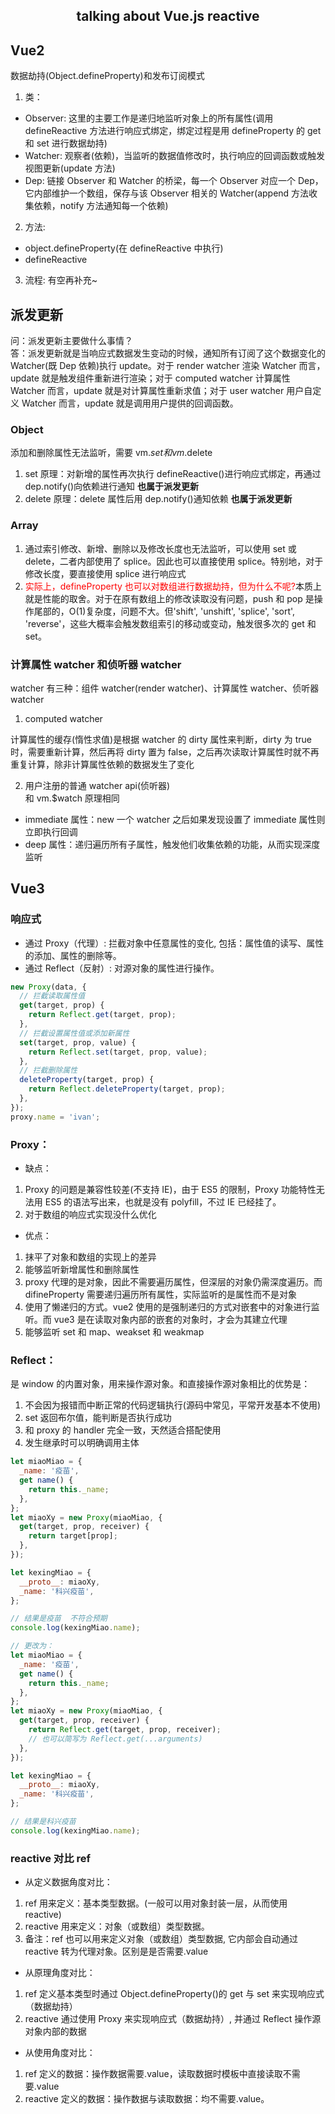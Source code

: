 <h2 style="text-align: center;">talking about Vue.js reactive</h2>

## Vue2

数据劫持(Object.defineProperty)和发布订阅模式

1. 类：

- Observer: 这里的主要工作是递归地监听对象上的所有属性(调用 defineReactive 方法进行响应式绑定，绑定过程是用 defineProperty 的 get 和 set 进行数据劫持)
- Watcher: 观察者(依赖)，当监听的数据值修改时，执行响应的回调函数或触发视图更新(update 方法)
- Dep: 链接 Observer 和 Watcher 的桥梁，每一个 Observer 对应一个 Dep，它内部维护一个数组，保存与该 Observer 相关的 Watcher(append 方法收集依赖，notify 方法通知每一个依赖)

2. 方法:

- object.defineProperty(在 defineReactive 中执行)
- defineReactive

3. 流程: 有空再补充~

## 派发更新

问：派发更新主要做什么事情？  
答：派发更新就是当响应式数据发生变动的时候，通知所有订阅了这个数据变化的 Watcher(既 Dep 依赖)执行 update。对于 render watcher 渲染 Watcher 而言，update 就是触发组件重新进行渲染；对于 computed watcher 计算属性 Watcher 而言，update 就是对计算属性重新求值；对于 user watcher 用户自定义 Watcher 而言，update 就是调用用户提供的回调函数。

### Object

添加和删除属性无法监听，需要 vm.$set和vm.$delete

1. set 原理：对新增的属性再次执行 defineReactive()进行响应式绑定，再通过 dep.notify()向依赖进行通知 **也属于派发更新**
2. delete 原理：delete 属性后用 dep.notify()通知依赖 **也属于派发更新**

### Array

1. 通过索引修改、新增、删除以及修改长度也无法监听，可以使用 set 或 delete，二者内部使用了 splice。因此也可以直接使用 splice。特别地，对于修改长度，要直接使用 splice 进行响应式
2. <span style="color:red">实际上，defineProperty 也可以对数组进行数据劫持，但为什么不呢?</span>本质上就是性能的取舍。对于在原有数组上的修改读取没有问题，push 和 pop 是操作尾部的，O(1)复杂度，问题不大。但'shift', 'unshift', 'splice', 'sort', 'reverse'，这些大概率会触发数组索引的移动或变动，触发很多次的 get 和 set。

### 计算属性 watcher 和侦听器 watcher

watcher 有三种：组件 watcher(render watcher)、计算属性 watcher、侦听器 watcher

1. computed watcher

计算属性的缓存(惰性求值)是根据 watcher 的 dirty 属性来判断，dirty 为 true 时，需要重新计算，然后再将 dirty 置为 false，之后再次读取计算属性时就不再重复计算，除非计算属性依赖的数据发生了变化

2. 用户注册的普通 watcher api(侦听器)  
   和 vm.\$watch 原理相同

- immediate 属性：new 一个 watcher 之后如果发现设置了 immediate 属性则立即执行回调
- deep 属性：递归遍历所有子属性，触发他们收集依赖的功能，从而实现深度监听

## Vue3

### 响应式

- 通过 Proxy（代理）: 拦截对象中任意属性的变化, 包括：属性值的读写、属性的添加、属性的删除等。
- 通过 Reflect（反射）: 对源对象的属性进行操作。

```js
new Proxy(data, {
  // 拦截读取属性值
  get(target, prop) {
    return Reflect.get(target, prop);
  },
  // 拦截设置属性值或添加新属性
  set(target, prop, value) {
    return Reflect.set(target, prop, value);
  },
  // 拦截删除属性
  deleteProperty(target, prop) {
    return Reflect.deleteProperty(target, prop);
  },
});
proxy.name = 'ivan';
```

### Proxy：

- 缺点：

1. Proxy 的问题是兼容性较差(不支持 IE)，由于 ES5 的限制，Proxy 功能特性无法用 ES5 的语法写出来，也就是没有 polyfill，不过 IE 已经挂了。
2. 对于数组的响应式实现没什么优化

- 优点：

1. 抹平了对象和数组的实现上的差异
2. 能够监听新增属性和删除属性
3. proxy 代理的是对象，因此不需要遍历属性，但深层的对象仍需深度遍历。而 difineProperty 需要递归遍历所有属性，实际监听的是属性而不是对象
4. 使用了懒递归的方式。vue2 使用的是强制递归的方式对嵌套中的对象进行监听。而 vue3 是在读取对象内部的嵌套的对象时，才会为其建立代理
5. 能够监听 set 和 map、weakset 和 weakmap

### Reflect：

是 window 的内置对象，用来操作源对象。和直接操作源对象相比的优势是：

1. 不会因为报错而中断正常的代码逻辑执行(源码中常见，平常开发基本不使用)
2. set 返回布尔值，能判断是否执行成功
3. 和 proxy 的 handler 完全一致，天然适合搭配使用
4. 发生继承时可以明确调用主体

```js
let miaoMiao = {
  _name: '疫苗',
  get name() {
    return this._name;
  },
};
let miaoXy = new Proxy(miaoMiao, {
  get(target, prop, receiver) {
    return target[prop];
  },
});

let kexingMiao = {
  __proto__: miaoXy,
  _name: '科兴疫苗',
};

// 结果是疫苗  不符合预期
console.log(kexingMiao.name);

// 更改为：
let miaoMiao = {
  _name: '疫苗',
  get name() {
    return this._name;
  },
};
let miaoXy = new Proxy(miaoMiao, {
  get(target, prop, receiver) {
    return Reflect.get(target, prop, receiver);
    // 也可以简写为 Reflect.get(...arguments)
  },
});

let kexingMiao = {
  __proto__: miaoXy,
  _name: '科兴疫苗',
};

// 结果是科兴疫苗
console.log(kexingMiao.name);
```

### reactive 对比 ref

- 从定义数据角度对比：

1. ref 用来定义：基本类型数据。(一般可以用对象封装一层，从而使用 reactive)
2. reactive 用来定义：对象（或数组）类型数据。
3. 备注：ref 也可以用来定义对象（或数组）类型数据, 它内部会自动通过 reactive 转为代理对象。区别是是否需要.value

- 从原理角度对比：

1. ref 定义基本类型时通过 Object.defineProperty()的 get 与 set 来实现响应式（数据劫持）
2. reactive 通过使用 Proxy 来实现响应式（数据劫持）, 并通过 Reflect 操作源对象内部的数据

- 从使用角度对比：

1. ref 定义的数据：操作数据需要.value，读取数据时模板中直接读取不需要.value
2. reactive 定义的数据：操作数据与读取数据：均不需要.value。
